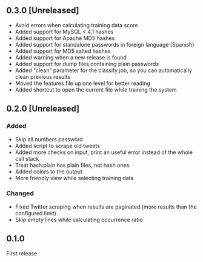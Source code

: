 ## 0.3.0 [Unreleased]
- Avoid errors when calculating training data score
- Added support for MySQL < 4.1 hashes
- Added support for Apache MD5 hashes
- Added support for standalone passwords in foreign language (Spanish)
- Added support for MD5 salted hashes
- Added warning when a new release is found
- Added support for dump files containing plain passwords
- Added "clean" parameter for the classify job, so you can automatically clean previous results
- Moved the features file up one level for better reading
- Added shortcut to open the current file while training the system

## 0.2.0 [Unreleased]
### Added
- Skip all numbers password
- Added script to scrape old tweets
- Added more checks on input, print an useful error instead of the whole call stack
- Treat hash:plain has plain files, not hash ones
- Added colors to the output
- More friendly view while selecting training data

### Changed
- Fixed Twitter scraping when results are paginated (more results than the configured limit)
- Skip empty lines while calculating occurrence ratio

## 0.1.0
First release